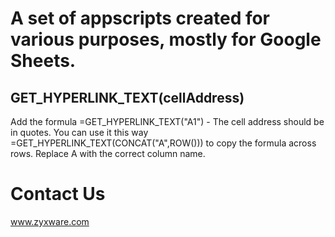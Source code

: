 # A set of appscripts created for various purposes, mostly for Google Sheets.

## GET_HYPERLINK_TEXT(cellAddress)

Add the formula =GET_HYPERLINK_TEXT("A1") - The cell address should be in quotes. You can use it this way =GET_HYPERLINK_TEXT(CONCAT("A",ROW())) to copy the formula across rows. Replace A with the correct column name.

# Contact Us
www.zyxware.com
